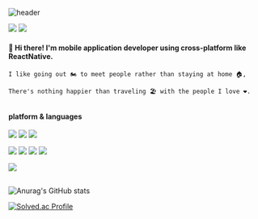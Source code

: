 ![header](https://capsule-render.vercel.app/api?type=waving&color=gradient&height=300&section=header&text=JongWon%20Kim&fontSize=80)

[<img src="https://img.shields.io/badge/Instagram-E4405F?style=flat-square&logo=Instagram&logoColor=white"/>](https://www.instagram.com/_wonnx/) <a href="mailto:labora7@hanyang.ac.kr"><img src="https://img.shields.io/badge/labora7@hanyang.ac.kr-EA4335?style=flat-square&logo=Gmail&logoColor=white"/></a>

#### 👋 Hi there! I'm mobile application developer using cross-platform like ReactNative.
```
I like going out 🏍️ to meet people rather than staying at home 🏠,
  
There's nothing happier than traveling 🏖️ with the people I love ❤️.
```
##

#### platform & languages
<img src="https://img.shields.io/badge/JavaScript-F7DF1E?style=flat-square&logo=JavaScript&logoColor=black"/> <img src="https://img.shields.io/badge/Python-3776AB?style=flat-square&logo=Python&logoColor=white"/> <img src="https://img.shields.io/badge/C++-00599C?style=flat-square&logo=c%2B%2B&logoColor=white"/>

<img src="https://img.shields.io/badge/React-61DAFB?style=flat-square&logo=React&logoColor=black"/> <img src="https://img.shields.io/badge/React%20Native-9ACD3E?style=flat-square&logo=React&logoColor=white"/> <img src="https://img.shields.io/badge/HTML5-E34F26?style=flat-square&logo=HTML5&logoColor=white"/> <img src="https://img.shields.io/badge/CSS3-1572B6?style=flat-square&logo=CSS3&logoColor=white"/>

<img src="https://img.shields.io/badge/MySQL-4479A1?style=flat-square&logo=MySQL&logoColor=black"/>

##  

![Anurag's GitHub stats](https://github-readme-stats.vercel.app/api?username=wonnx&show_icons=true&theme=vue)  

[![Solved.ac Profile](http://mazassumnida.wtf/api/v2/generate_badge?boj=loveyourself)](https://solved.ac/loveyourself/) 

